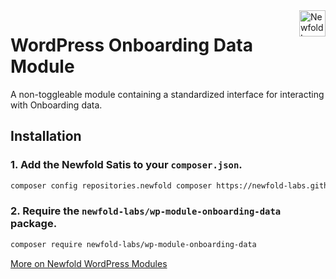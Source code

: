<a href="https://newfold.com/" target="_blank">
    <img src="https://newfold.com/content/experience-fragments/newfold/site-header/master/_jcr_content/root/header/logo.coreimg.svg/1621395071423/newfold-digital.svg" alt="Newfold Logo" title="Newfold Digital" align="right" 
height="42" />
</a>

# WordPress Onboarding Data Module
A non-toggleable module containing a standardized interface for interacting with Onboarding data.

## Installation

### 1. Add the Newfold Satis to your `composer.json`.

 ```bash
 composer config repositories.newfold composer https://newfold-labs.github.io/satis
 ```

### 2. Require the `newfold-labs/wp-module-onboarding-data` package.

 ```bash
 composer require newfold-labs/wp-module-onboarding-data
 ```

[More on Newfold WordPress Modules](https://github.com/newfold-labs/wp-module-loader)
